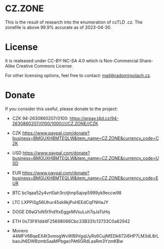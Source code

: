 # CZ.ZONE

This is the result of research into the enumeration of ccTLD .cz. The zonefile is above 99.9% accurate as of 2023-04-30.

# License

It is realeased under CC-BY-NC-SA 4.0 which is Non-Commercial Share-Alike Creative Commons License.

For other licensing options, feel free to contact: mail@radomirpolach.cz.

# Donate

If you consider this useful, please donate to the project:

- CZK 94-2630860207/0100: https://qrpay.t4d.cz/94-2630860207/0100/1000////CZ.ZONE//CZK

- CZK https://www.paypal.com/donate?business=BMGUXHBMTEQLW&item_name=CZ.ZONE&currency_code=CZK
- USD https://www.paypal.com/donate?business=BMGUXHBMTEQLW&item_name=CZ.ZONE&currency_code=USD
- EUR https://www.paypal.com/donate?business=BMGUXHBMTEQLW&item_name=CZ.ZONE&currency_code=EUR

- BTC bc1qaa52y4vrt0ah3rctjhnp5ajvp5999yk9eccw98
- LTC LXPPiSg56Uhur45sk9kjPuHEEdCqFNHaJY
- DOGE D9aQ1xN5t1hd1txEggxMVsuLuh7qJaTsHq
- ETH 0x73F61dd4F25698066Cbc33B331c13733C0a82942
- Monero 44MFV6BqeEX4t3vmogWvWB9VgqUyRs6CujNfEDk672i6HP7LM3dL8rLbaoJh6DWBzmb5aaMPbgacPAt6GRdLaaRm3YzmKBw
